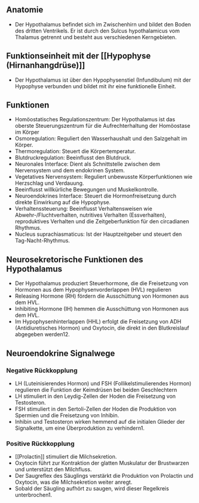## Anatomie
- Der Hypothalamus befindet sich im Zwischenhirn und bildet den Boden des dritten Ventrikels. Er ist durch den Sulcus hypothalamicus vom Thalamus getrennt und besteht aus verschiedenen Kerngebieten.
## Funktionseinheit mit der [[Hypophyse (Hirnanhangdrüse)]]
- Der Hypothalamus ist über den Hypophysenstiel (Infundibulum) mit der Hypophyse verbunden und bildet mit ihr eine funktionelle Einheit.
## Funktionen
- Homöostatisches Regulationszentrum: Der Hypothalamus ist das oberste Steuerungszentrum für die Aufrechterhaltung der Homöostase im Körper
- Osmoregulation: Reguliert den Wasserhaushalt und den Salzgehalt im Körper.
- Thermoregulation: Steuert die Körpertemperatur.
- Blutdruckregulation: Beeinflusst den Blutdruck.
- Neuronales Interface: Dient als Schnittstelle zwischen dem Nervensystem und dem endokrinen System.
- Vegetatives Nervensystem: Reguliert unbewusste Körperfunktionen wie Herzschlag und Verdauung.
- Beeinflusst willkürliche Bewegungen und Muskelkontrolle.
- Neuroendokrines Interface: Steuert die Hormonfreisetzung durch direkte Einwirkung auf die Hypophyse.
- Verhaltenssteuerung: Beeinflusst Verhaltensweisen wie Abwehr-/Fluchtverhalten, nutritives Verhalten (Essverhalten), reproduktives Verhalten und die Zeitgeberfunktion für den circadianen Rhythmus.
- Nucleus suprachiasmaticus: Ist der Hauptzeitgeber und steuert den Tag-Nacht-Rhythmus.
## Neurosekretorische Funktionen des Hypothalamus
- Der Hypothalamus produziert Steuerhormone, die die Freisetzung von Hormonen aus dem Hypophysenvorderlappen (HVL) regulieren
- Releasing Hormone (RH) fördern die Ausschüttung von Hormonen aus dem HVL.
- Inhibiting Hormone (IH) hemmen die Ausschüttung von Hormonen aus dem HVL.
- Im Hypophysenhinterlappen (HHL) erfolgt die Freisetzung von ADH (Antidiuretisches Hormon) und Oxytocin, die direkt in den Blutkreislauf abgegeben werden12.
## Neuroendokrine Signalwege
### Negative Rückkopplung
- LH (Luteinisierendes Hormon) und FSH (Follikelstimulierendes Hormon) regulieren die Funktion der Keimdrüsen bei beiden Geschlechtern
- LH stimuliert in den Leydig-Zellen der Hoden die Freisetzung von Testosteron.
- FSH stimuliert in den Sertoli-Zellen der Hoden die Produktion von Spermien und die Freisetzung von Inhibin.
- Inhibin und Testosteron wirken hemmend auf die initialen Glieder der Signalkette, um eine Überproduktion zu verhindern1.
### Positive Rückkopplung
- [[Prolactin]] stimuliert die Milchsekretion.
- Oxytocin führt zur Kontraktion der glatten Muskulatur der Brustwarzen und unterstützt den Milchfluss.
- Der Saugreflex des Säuglings verstärkt die Produktion von Prolactin und Oxytocin, was die Milchsekretion weiter anregt.
- Sobald der Säugling aufhört zu saugen, wird dieser Regelkreis unterbrochen1.
